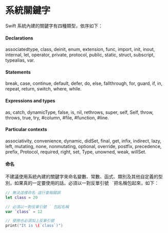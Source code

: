 # 系統關鍵字

Swift 系統內建的關鍵字有四種類型，依序如下：

#### Declarations

associatedtype, class, deinit, enum, extension, func, import, init, inout, internal, let, operator, private, protocol, public, static, struct, subscript, typealias, var.

#### Statements

break, case, continue, default, defer, do, else, fallthrough, for, guard, if, in, repeat, return, switch, where, while.

#### Expressions and types

as, catch, dynamicType, false, is, nil, rethrows, super, self, Self, throw, throws, true, try, #column, #file, #function, #line.

#### Particular contexts

associativity, convenience, dynamic, didSet, final, get, infix, indirect, lazy, left, mutating, none, nonmutating, optional, override, postfix, precedence, prefix, Protocol, required, right, set, Type, unowned, weak, willSet.


#### 命名

不建議使用系統內建的關鍵字來命名變數、常數、函式、類別及其他自定義的型別，如果真的一定要使用的話，必須以一對反單引號` ` `把名稱包起來，如下：

```swift
// 無法這樣命名 這行會報錯誤
let class = 20

// 必須以一對反單引號 ` 包起名稱
var `class` = 12

// 使用也必須加上反單引號
print("It is \(`class`)")

```


